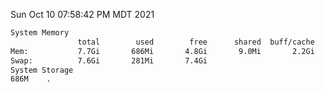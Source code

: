 Sun Oct 10 07:58:42 PM MDT 2021
```bash
System Memory
               total        used        free      shared  buff/cache   available
Mem:           7.7Gi       686Mi       4.8Gi       9.0Mi       2.2Gi       6.7Gi
Swap:          7.6Gi       281Mi       7.4Gi
System Storage
686M	.
```
